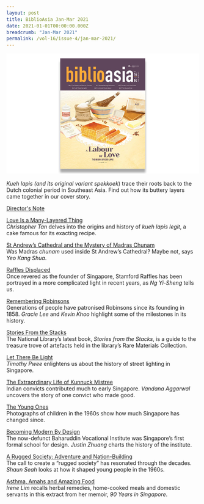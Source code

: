 ```yaml
---
layout: post
title: BiblioAsia Jan-Mar 2021
date: 2021-01-01T00:00:00.000Z
breadcrumb: "Jan-Mar 2021"
permalink: /vol-16/issue-4/jan-mar-2021/
---
```


<img src="/images/Vol-16-issue-4/landing/Vol16_Iss4.jpg">

*Kueh lapis* *(and its original variant* *spekkoek*) trace their roots back to the Dutch colonial period in Southeast Asia. Find out how its buttery layers came together in our cover story.

[Director's Note](/vol-16/issue-4/jan-mar-2021/director-note)

[Love Is a Many-Layered Thing](/vol-16/issue-4/jan-mar-2021/kueh-lapis)<br>*Christopher Tan* delves into the origins and history of *kueh lapis legit*, a cake famous for its exacting recipe.

[St Andrew’s Cathedral and the Mystery of Madras Chunam](/vol-16/issue-4/jan-mar-2021/st-andrew-cathedral)<br>Was Madras *chunam* used inside St Andrew’s Cathedral? Maybe not, says *Yeo Kang Shua*.

[Raffles Displaced](/vol-16/issue-4/jan-mar-2021/raffles)<br>Once revered as the founder of Singapore, Stamford Raffles has been portrayed in a more complicated light in recent years, as *Ng Yi-Sheng* tells us. 

[Remembering Robinsons](/vol-16/issue-4/jan-mar-2021/robinsons)<br>Generations of people have patronised Robinsons since its founding in 1858. *Gracie Lee* and *Kevin Khoo* highlight some of the milestones in its history.

[Stories From the Stacks](/vol-16/issue-4/jan-mar-2021/stacks)<br>The National Library’s latest book, *Stories from the Stacks*, is a guide to the treasure trove of artefacts held in the library’s Rare Materials Collection.

[Let There Be Light](/vol-16/issue-4/jan-mar-2021/light)<br>*Timothy Pwee* enlightens us about the history of street lighting in Singapore.

[The Extraordinary Life of Kunnuck Mistree](/vol-16/issue-4/jan-mar-2021/kunnuck)<br>Indian convicts contributed much to early Singapore. *Vandana Aggarwal* uncovers the story of one convict who made good.

[The Young Ones](/vol-16/issue-4/jan-mar-2021/young-ones)<br>Photographs of children in the 1960s show how much Singapore has changed since.

[Becoming Modern By Design](/vol-16/issue-4/jan-mar-2021/modern-by-design)<br>The now-defunct Baharuddin Vocational Institute was Singapore’s first formal school for design. *Justin Zhuang* charts the history of the institute.

[A Rugged Society: Adventure and Nation-Building](/vol-16/issue-4/jan-mar-2021/rugged-society)<br>The call to create a “rugged society” has resonated through the decades. *Shaun Seah* looks at how it shaped young people in the 1960s.

[Asthma, Amahs and Amazing Food](/vol-16/issue-4/jan-mar-2021/asthma)<br>*Irene Lim* recalls herbal remedies, home-cooked meals and domestic servants in this extract from her memoir, *90 Years in Singapore*.
